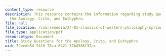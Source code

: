 ```yaml
---
content_type: resource
description: This resource contains the information regarding study questions for
  the Apology, Crito, and Euthyphro.
file: null
file_location: /coursemedia/24-01-classics-of-western-philosophy-spring-2016/72eedb84741078ca842157b4588f37ac_MIT24_01S16_SES2.pdf
file_type: application/pdf
resourcetype: Document
title: Study Questions for the Apology, Crito, and Euthyphro
uid: 72eedb84-7410-78ca-8421-57b4588f37ac
---
```

